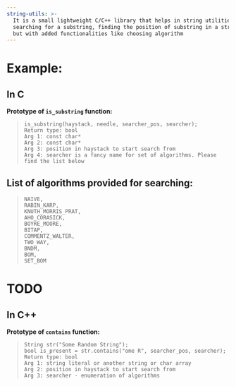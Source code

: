 ```yaml
---
string-utils: >-
  It is a small lightweight C/C++ library that helps in string utilities like
  searching for a substring, finding the position of substring in a string etc
  but with added functionalities like choosing algorithm
---
```


# Example:  

## In C
**Prototype of `is_substring` function:**

>     is_substring(haystack, needle, searcher_pos, searcher);
>     Return type: bool
>     Arg 1: const char* 
>     Arg 2: const char*
>     Arg 3: position in haystack to start search from
>     Arg 4: searcher is a fancy name for set of algorithms. Please find the list below

## **List of algorithms provided for searching:**

>     NAIVE,                 
>     RABIN_KARP,                            
>     KNUTH_MORRIS_PRAT,         
>     AHO_CORASICK,               
>     BOYRE_MOORE,           
>     BITAP, 
>     COMMENTZ_WALTER,  
>     TWO_WAY,  
>     BNDM,  
>     BOM, 
>     SET_BOM

# TODO

## In C++
**Prototype of `contains` function:**

>     String str("Some Random String");
>     bool is_present = str.contains("ome R", searcher_pos, searcher);
>     Return type: bool
>     Arg 1: string literal or another string or char array
>     Arg 2: position in haystack to start search from
>     Arg 3: searcher - enumeration of algorithms
